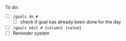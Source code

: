 To do:

- [ ] `/goals do #`
    - [ ] check if goal has already been done for the day
- [ ] `/goals edit # {column} {value}`
- [ ] Reminder system
